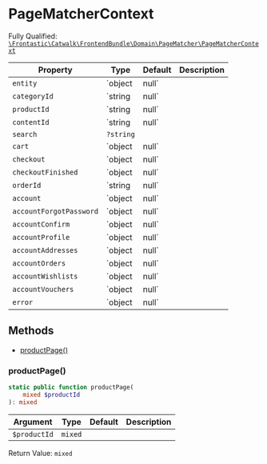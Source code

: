 #  PageMatcherContext

Fully Qualified: [`\Frontastic\Catwalk\FrontendBundle\Domain\PageMatcher\PageMatcherContext`](../../../../../src/php/FrontendBundle/Domain/PageMatcher/PageMatcherContext.php)

Property|Type|Default|Description
--------|----|-------|-----------
`entity`|`object|null`||
`categoryId`|`string|null`||
`productId`|`string|null`||
`contentId`|`string|null`||
`search`|`?string`||
`cart`|`object|null`||
`checkout`|`object|null`||
`checkoutFinished`|`object|null`||
`orderId`|`string|null`||
`account`|`object|null`||
`accountForgotPassword`|`object|null`||
`accountConfirm`|`object|null`||
`accountProfile`|`object|null`||
`accountAddresses`|`object|null`||
`accountOrders`|`object|null`||
`accountWishlists`|`object|null`||
`accountVouchers`|`object|null`||
`error`|`object|null`||

## Methods

* [productPage()](#productpage)

### productPage()

```php
static public function productPage(
    mixed $productId
): mixed
```

Argument|Type|Default|Description
--------|----|-------|-----------
`$productId`|`mixed`||

Return Value: `mixed`


